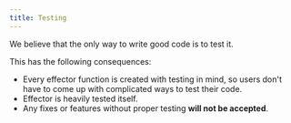 ```yaml
---
title: Testing
---
```


We believe that the only way to write good code is to test it.

This has the following consequences:

- Every effector function is created with testing in mind, so users don't have to come up with complicated ways to test their code.
- Effector is heavily tested itself.
- Any fixes or features without proper testing **will not be accepted**.
